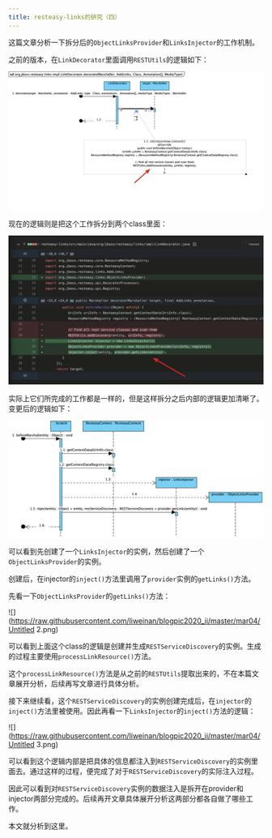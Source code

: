 ```yaml
---
title: resteasy-links的研究（四）
---
```


这篇文章分析一下拆分后的`ObjectLinksProvider`和`LinksInjector`的工作机制。

之前的版本，在`LinkDecorator`里面调用`RESTUtils`的逻辑如下：

![](https://raw.githubusercontent.com/liweinan/blogpic2020_ii/master/mar04/298AFC5D-9DBB-482C-B9A8-011CCB34D524.png)

现在的逻辑则是把这个工作拆分到两个class里面：

![](https://raw.githubusercontent.com/liweinan/blogpic2020_ii/master/mar04/42A96F70-1257-49D9-8AC9-8767CC7DDB06.png)

实际上它们所完成的工作都是一样的，但是这样拆分之后内部的逻辑更加清晰了。变更后的逻辑如下：

![](https://raw.githubusercontent.com/liweinan/blogpic2020_ii/master/mar04/Untitled.png)

可以看到先创建了一个`LinksInjector`的实例，然后创建了一个`ObjectLinksProvider`的实例。

创建后，在injector的`inject()`方法里调用了`provider`实例的`getLinks()`方法。

先看一下`ObjectLinksProvider`的`getLinks()`方法：

![](https://raw.githubusercontent.com/liweinan/blogpic2020_ii/master/mar04/Untitled 2.png)

可以看到上面这个class的逻辑是创建并生成`RESTServiceDiscovery`的实例。生成的过程主要使用`processLinkResource()`方法。

这个`processLinkResource()`方法是从之前的`RESTUtils`提取出来的，不在本篇文章展开分析，后续再写文章进行具体分析。

接下来继续看，这个`RESTServiceDiscovery`的实例创建完成后，在`injector`的`inject()`方法里被使用。因此再看一下`LinksInjector`的`inject()`方法的逻辑：

![](https://raw.githubusercontent.com/liweinan/blogpic2020_ii/master/mar04/Untitled 3.png)

可以看到这个逻辑内部是把具体的信息都注入到`RESTServiceDiscovery`的实例里面去。通过这样的过程，便完成了对于`RESTServiceDiscovery`的实际注入过程。

因此可以看到对`RESTServiceDiscovery`实例的数据注入是拆开在provider和injector两部分完成的。后续再开文章具体展开分析这两部分都各自做了哪些工作。

本文就分析到这里。
